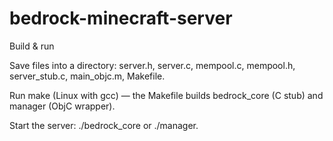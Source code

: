 # bedrock-minecraft-server

Build & run

Save files into a directory: server.h, server.c, mempool.c, mempool.h, server_stub.c, main_objc.m, Makefile.

Run make (Linux with gcc) — the Makefile builds bedrock_core (C stub) and manager (ObjC wrapper).

Start the server: ./bedrock_core or ./manager.
